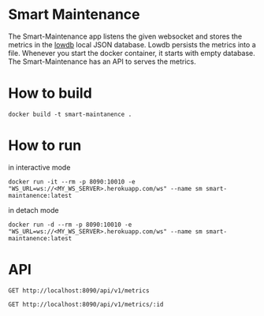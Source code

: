 # Smart Maintenance

The Smart-Maintenance app listens the given websocket and stores the metrics in the [lowdb](https://github.com/typicode/lowdb) local JSON database. Lowdb persists the metrics into a file. Whenever you start the docker container, it starts with empty database. The Smart-Maintenance has an API to serves the metrics.

# How to build

`docker build -t smart-maintanence .`

# How to run

in interactive mode

```
docker run -it --rm -p 8090:10010 -e "WS_URL=ws://<MY_WS_SERVER>.herokuapp.com/ws" --name sm smart-maintanence:latest
```

in detach mode

```
docker run -d --rm -p 8090:10010 -e "WS_URL=ws://<MY_WS_SERVER>.herokuapp.com/ws" --name sm smart-maintanence:latest
```

# API

`GET http://localhost:8090/api/v1/metrics`

`GET http://localhost:8090/api/v1/metrics/:id`
